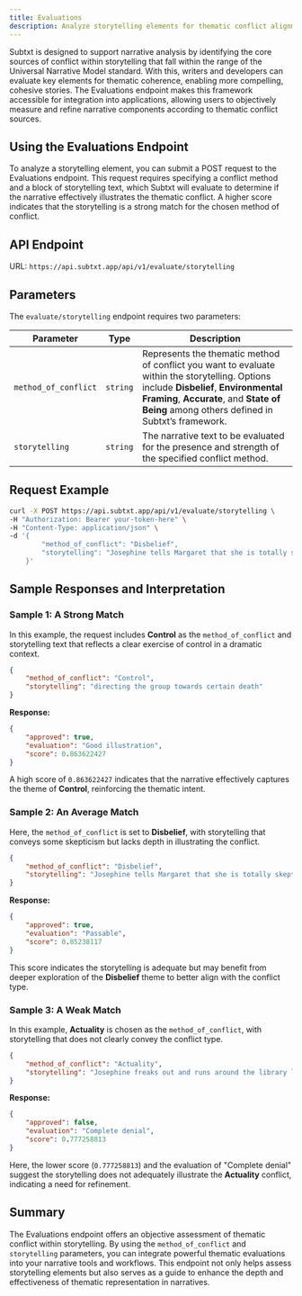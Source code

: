 ```yaml
---
title: Evaluations
description: Analyze storytelling elements for thematic conflict alignment based on the Universal Narrative Model
---
```


Subtxt is designed to support narrative analysis by identifying the core sources of conflict within storytelling that fall within the range of the Universal Narrative Model standard. With this, writers and developers can evaluate key elements for thematic coherence, enabling more compelling, cohesive stories. The Evaluations endpoint makes this framework accessible for integration into applications, allowing users to objectively measure and refine narrative components according to thematic conflict sources.

## Using the Evaluations Endpoint

To analyze a storytelling element, you can submit a POST request to the Evaluations endpoint. This request requires specifying a conflict method and a block of storytelling text, which Subtxt will evaluate to determine if the narrative effectively illustrates the thematic conflict. A higher score indicates that the storytelling is a strong match for the chosen method of conflict.

## API Endpoint

URL: `https://api.subtxt.app/api/v1/evaluate/storytelling`

## Parameters

The `evaluate/storytelling` endpoint requires two parameters:

| Parameter           | Type     | Description                                                                                  |
| ------------------- | :------: | -------------------------------------------------------------------------------------------- |
| `method_of_conflict` | `string` | Represents the thematic method of conflict you want to evaluate within the storytelling. Options include **Disbelief**, **Environmental Framing**, **Accurate**, and **State of Being** among others defined in Subtxt’s framework. |
| `storytelling`       | `string` | The narrative text to be evaluated for the presence and strength of the specified conflict method. |

## Request Example

```bash
curl -X POST https://api.subtxt.app/api/v1/evaluate/storytelling \
-H "Authorization: Bearer your-token-here" \
-H "Content-Type: application/json" \
-d '{
        "method_of_conflict": "Disbelief",
        "storytelling": "Josephine tells Margaret that she is totally skeptical of anyone she has never met before, and would prefer to make her own decisions."
    }'
```



## Sample Responses and Interpretation

### Sample 1: A Strong Match

In this example, the request includes **Control** as the `method_of_conflict` and storytelling text that reflects a clear exercise of control in a dramatic context.

```json
{
    "method_of_conflict": "Control",
    "storytelling": "directing the group towards certain death"
}
```

**Response:**
```json
{
    "approved": true,
    "evaluation": "Good illustration",
    "score": 0.863622427
}
```

A high score of `0.863622427` indicates that the narrative effectively captures the theme of **Control**, reinforcing the thematic intent.

### Sample 2: An Average Match

Here, the `method_of_conflict` is set to **Disbelief**, with storytelling that conveys some skepticism but lacks depth in illustrating the conflict.

```json
{
    "method_of_conflict": "Disbelief",
    "storytelling": "Josephine tells Margaret that she is totally skeptical of anyone she has never met before."
}
```

**Response:**
```json
{
    "approved": true,
    "evaluation": "Passable",
    "score": 0.85238117
}
```

This score indicates the storytelling is adequate but may benefit from deeper exploration of the **Disbelief** theme to better align with the conflict type.

### Sample 3: A Weak Match

In this example, **Actuality** is chosen as the `method_of_conflict`, with storytelling that does not clearly convey the conflict type.

```json
{
    "method_of_conflict": "Actuality",
    "storytelling": "Josephine freaks out and runs around the library like a maniac."
}
```

**Response:**
```json
{
    "approved": false,
    "evaluation": "Complete denial",
    "score": 0.777258813
}
```

Here, the lower score (`0.777258813`) and the evaluation of "Complete denial" suggest the storytelling does not adequately illustrate the **Actuality** conflict, indicating a need for refinement.

## Summary

The Evaluations endpoint offers an objective assessment of thematic conflict within storytelling. By using the `method_of_conflict` and `storytelling` parameters, you can integrate powerful thematic evaluations into your narrative tools and workflows. This endpoint not only helps assess storytelling elements but also serves as a guide to enhance the depth and effectiveness of thematic representation in narratives.